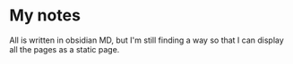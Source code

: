 # My notes
All is written in obsidian MD, but I'm still finding a way so that I can display all the pages as a static page.
